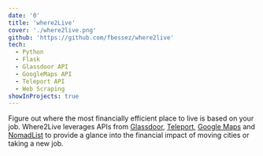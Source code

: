 ```yaml
---
date: '0'
title: 'where2Live'
cover: './where2live.png'
github: 'https://github.com/fbessez/where2live'
tech:
  - Python
  - Flask
  - Glassdoor API
  - GoogleMaps API
  - Teleport API
  - Web Scraping
showInProjects: true
---
```


Figure out where the most financially efficient place to live is based on your job. Where2Live leverages APIs from [Glassdoor](https://glassdoor.com), [Teleport](https://teleport.org), [Google Maps](https://developers.google.com/maps/documentation) and [NomadList](http://nomadlist.com/) to provide a glance into the financial impact of moving cities or taking a new job.

